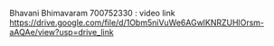 Bhavani Bhimavaram 700752330 : video link https://drive.google.com/file/d/1Obm5niVuWe6AGwlKNRZUHlOrsm-aAQAe/view?usp=drive_link
